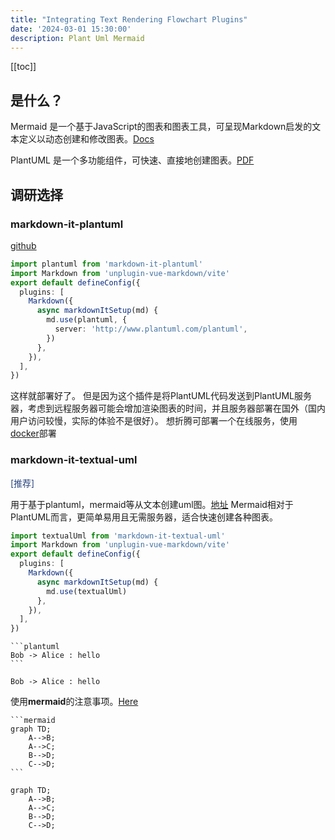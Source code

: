 ```yaml
---
title: "Integrating Text Rendering Flowchart Plugins"
date: '2024-03-01 15:30:00'
description: Plant Uml Mermaid
---
```


[[toc]]

<style>
  img[alt="uml diagram"] {
            border: 1px dashed #000;
            max-width: 30%;
            height: auto;
            display: block;
            margin: 20px auto;
          border-radius: 6px;
 }
 .mermaid svg{
   margin: 20px auto;
 }
</style>

## 是什么？

Mermaid 是一个基于JavaScript的图表和图表工具，可呈现Markdown启发的文本定义以动态创建和修改图表。[Docs](https://mermaid.js.org/intro/)

PlantUML 是一个多功能组件，可快速、直接地创建图表。[PDF](https://plantuml.com/zh/guide)

## 调研选择

### markdown-it-plantuml

[github](https://www.npmjs.com/package/markdown-it-plantuml)

```ts
import plantuml from 'markdown-it-plantuml'
import Markdown from 'unplugin-vue-markdown/vite'
export default defineConfig({
  plugins: [
    Markdown({
      async markdownItSetup(md) {
        md.use(plantuml, {
          server: 'http://www.plantuml.com/plantuml',
        })
      },
    }),
  ],
})
```

这样就部署好了。
但是因为这个插件是将PlantUML代码发送到PlantUML服务器，考虑到远程服务器可能会增加渲染图表的时间，并且服务器部署在国外（国内用户访问较慢，实际的体验不是很好）。
想折腾可部署一个在线服务，使用[docker](https://plantuml.com/zh/starting)部署

### markdown-it-textual-uml

<span style="color:#28437e">[推荐]</span>

用于基于plantuml，mermaid等从文本创建uml图。[地址](https://github.com/manastalukdar/markdown-it-textual-uml)
Mermaid相对于PlantUML而言，更简单易用且无需服务器，适合快速创建各种图表。

```ts
import textualUml from 'markdown-it-textual-uml'
import Markdown from 'unplugin-vue-markdown/vite'
export default defineConfig({
  plugins: [
    Markdown({
      async markdownItSetup(md) {
        md.use(textualUml)
      },
    }),
  ],
})
```

````
```plantuml
Bob -> Alice : hello
```
````

```plantuml
Bob -> Alice : hello
```

使用**mermaid**的注意事项。[Here](https://github.com/manastalukdar/markdown-it-textual-uml?tab=readme-ov-file#additional-steps-for-mermaid)

````
```mermaid
graph TD;
    A-->B;
    A-->C;
    B-->D;
    C-->D;
```
````

```mermaid { "outputFormat": "canvas" }
graph TD;
    A-->B;
    A-->C;
    B-->D;
    C-->D;
```

